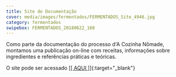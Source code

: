 ```yaml
---
title: Site de Documentação
cover: media/images/fermentados/FERMENTADOS_Site_4946.jpg
category: fermentados
swipebox: FERMENTADOS_20180622_160
---
```

Como parte da documentação do processo d'A Cozinha Nômade, montamos uma publicação on-line com receitas, informações sobre ingredientes e referências práticas e teóricas.

O site pode ser acessado [[[ AQUI ]]](https://acozinhanomade.ml/){:target="_blank"}
